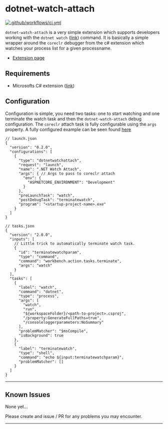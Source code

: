 # dotnet-watch-attach

[![.github/workflows/ci.yml](https://github.com/Trottero/dotnet-watch-attach/actions/workflows/ci.yml/badge.svg)](https://github.com/Trottero/dotnet-watch-attach/actions/workflows/ci.yml)

`dotnet-watch-attach` is a very simple extension which supports developers working with the `dotnet watch` ([link](https://docs.microsoft.com/en-us/aspnet/core/tutorials/dotnet-watch?view=aspnetcore-5.0)) command. It is basically a simple wrapper around the `coreclr` debugger from the c# extension which watches your process list for a given processname.

- [Extension page](https://marketplace.visualstudio.com/items?itemName=Trottero.dotnetwatchattach)

## Requirements

- Microsofts C# extension ([link](https://marketplace.visualstudio.com/items?itemName=ms-dotnettools.csharp))

## Configuration

Configuration is simple, you need two tasks: one to start watching and one terminate the watch task and then the `dotnet-watch-attach` debug configuration. The `coreclr` attach task is fully configurable using the `args` property. A fully configured example can be seen found [here](https://github.com/Trottero/dotnet-watch-attach-sample)

```
// launch.json
{
  "version": "0.2.0",
  "configurations": [
    {
      "type": "dotnetwatchattach",
      "request": "launch",
      "name": ".NET Watch Attach",
      "args": { // Args to pass to coreclr attach
        "env": {
          "ASPNETCORE_ENVIRONMENT": "Development"
        }
      },
      "preLaunchTask": "watch",
      "postDebugTask": "terminatewatch",
      "program": "<startup-project-name>.exe"
    }
  ]
}
```

```
// tasks.json
{
  "version": "2.0.0",
  "inputs": [
    // Little trick to automatically terminate watch task.
    {
      "id": "terminatewatchparam",
      "type": "command",
      "command": "workbench.action.tasks.terminate",
      "args": "watch"
    }
  ],
  "tasks": [
    {
      "label": "watch",
      "command": "dotnet",
      "type": "process",
      "args": [
        "watch",
        "run",
        "${workspaceFolder}/<path-to-project>.csproj",
        "/property:GenerateFullPaths=true",
        "/consoleloggerparameters:NoSummary"
      ],
      "problemMatcher": "$msCompile",
      "isBackground": true
    },
    {
      "label": "terminatewatch",
      "type": "shell",
      "command": "echo ${input:terminatewatchparam}",
      "problemMatcher": []
    }
  ]
}
```

---

## Known Issues

None yet...

Please create and issue / PR for any problems you may encounter.

---
